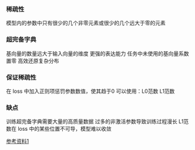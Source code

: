 
### 稀疏性

模型内的参数中只有很少的几个非零元素或很少的几个远大于零的元素

### 超完备字典

基向量的数量远大于输入向量的维度
更强的表达能力
任务中未使用的基向量系数置零
高效还原复杂分布

### 保证稀疏性

在 loss 中加入正则项惩罚参数数值，使其趋于0
可以使用：L0范数 L1范数

### 缺点

训练超完备字典需要大量的高质量数据
过多的非激活参数导致训练过程漫长
L1范数在 loss 中的某些位置不可导，模型难以收敛

[参考资料1](https://www.bilibili.com/video/BV1yK4y1Y7hd/?spm_id_from=333.999.0.0&vd_source=37fcec25f2327f81f5fcc1392e6da46c)
